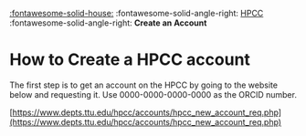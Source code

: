 [:fontawesome-solid-house:](../index.md) :fontawesome-solid-angle-right: [HPCC](index.md) :fontawesome-solid-angle-right: **Create an Account**
# How to Create a HPCC account

The first step is to get an account on the HPCC by going to the website below and requesting it. Use 0000-0000-0000-0000 as the ORCID number.

[https://www.depts.ttu.edu/hpcc/accounts/hpcc_new_account_req.php](https://www.depts.ttu.edu/hpcc/accounts/hpcc_new_account_req.php)

